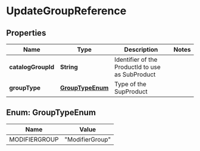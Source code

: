 
# UpdateGroupReference

## Properties
Name | Type | Description | Notes
------------ | ------------- | ------------- | -------------
**catalogGroupId** | **String** | Identifier of the ProductId to use as SubProduct | 
**groupType** | [**GroupTypeEnum**](#GroupTypeEnum) | Type of the SupProduct | 


<a name="GroupTypeEnum"></a>
## Enum: GroupTypeEnum
Name | Value
---- | -----
MODIFIERGROUP | &quot;ModifierGroup&quot;



